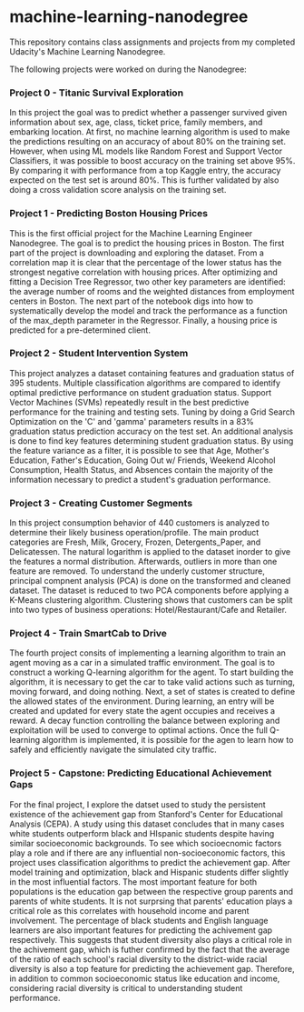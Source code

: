 # machine-learning-nanodegree
This repository contains class assignments and projects from my completed Udacity's Machine Learning Nanodegree.

The following projects were worked on during the Nanodegree:

### Project 0 - Titanic Survival Exploration

In this project the goal was to predict whether a passenger survived given 
information about sex, age, class, ticket price, family members, and embarking location. At first, no 
machine learning algorithm is used to make the predictions resulting on an accuracy of about 80% on the training set.
However, when using ML models like Random Forest and Support Vector Classifiers, it was possible to boost accuracy on
the training set above 95%. By comparing it with performance from a top Kaggle entry, the accuracy expected on the test
set is around 80%. This is further validated by also doing a cross validation score analysis on the training set. 

### Project 1 - Predicting Boston Housing Prices

This is the first official project for the Machine Learning Engineer Nanodegree. The goal is to predict the housing prices
in Boston. The first part of the project is downloading and exploring the dataset. From a correlation map it is clear that
the percentage of the lower status has the strongest negative correlation with housing prices. After optimizing and
fitting a Decision Tree Regressor, two other key parameters are identified: the average number of rooms and the weighted
distances from employment centers in Boston. The next part of the notebook digs into how to systematically develop the model
and track the performance as a function of the max_depth parameter in the Regressor. Finally, a housing price is predicted
for a pre-determined client.

### Project 2 - Student Intervention System
This project  analyzes a dataset containing features and graduation status of 395 students. Multiple classification algorithms are 
compared to identify optimal predictive performance on student graduation status. Support Vector Machines (SVMs) repeatedly result in the best predictive performance for the training and testing sets. Tuning by doing a Grid Search Optimization on the 'C' and 'gamma' parameters results in a 83% graduation status prediction accuracy on the test set. An additional analysis is done to find key features determining student graduation status. By using the feature variance as a filter, it is possible to see that Age, Mother's Education, Father's Education, Going Out w/ Friends, Weekend Alcohol Consumption, Health Status, and Absences contain the majority of the information necessary to predict a student's graduation performance.  

### Project 3 - Creating Customer Segments
In this project consumption behavior of 440 customers is analyzed to determine their likely business operation/profile. The main product categories are Fresh, Milk, Grocery, Frozen, Detergents_Paper, and Delicatessen. The natural logarithm is applied to the dataset inorder to give the features a normal distribution. Afterwards, outliers in more than one feature are removed. To understand the underly customer structure, principal compnent analysis (PCA) is done on the transformed and cleaned dataset. The dataset is reduced to two PCA components before applying a K-Means clustering algorithm. Clustering shows that customers can be split into two types of business operations: Hotel/Restaurant/Cafe and Retailer.  

### Project 4 - Train SmartCab to Drive
The fourth project consits of implementing a learning algorithm to train an agent moving as a car in a simulated traffic environment. The goal is to construct a working Q-learning algorithm for the agent. To start building the algorithm, it is necessary to get the car to take valid actions such as turning, moving forward, and doing nothing. Next, a set of states is created to define the allowed states of the environment. During learning, an entry will be created and updated for every state the agent occupies and receives a reward. A decay function controlling the balance between exploring and exploitation will be used to converge to optimal actions. Once the full Q-learning algorithm is implemented, it is possible for the agen to learn how to safely and efficiently navigate the simulated city traffic. 

### Project 5 - Capstone: Predicting Educational Achievement Gaps
For the final project, I explore the datset used to study the persistent existence of the achievement gap from Stanford's Center for Educational Analysis (CEPA). A study using this dataset concludes that in many cases white students outperform black and HIspanic students despite having similar socioeconomic backgrounds. To see which socioecnomic factors play a role and if there are any influential non-socioeconomic factors, this project uses classification algorithms to predict the achievement gap. After model training and optimization, black and Hispanic students differ slightly in the most influential factors. The most important feature for both populations is the education gap between the respective group parents and parents of white students. It is not surprsing that parents' education plays a critical role as this correlates with household income and parent involvement. The percentage of black students and English language learners are also important features for predicting the achivement gap respectively. This suggests that student diversity also plays a critical role in the achivement gap, which is futher confirmed by the fact that the average of the ratio of each school's racial diversity to the district-wide racial diversity is also a top feature for predicting the achievement gap. Therefore, in addition to common socioeconomic status like education and income, considering racial diversity is critical to understanding student performance.  
